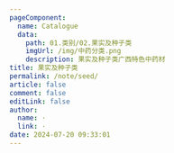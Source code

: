```yaml
---
pageComponent: 
  name: Catalogue
  data: 
    path: 01.类别/02.果实及种子类
    imgUrl: /img/中药分类.png
    description: 果实及种子类广西特色中药材
title: 果实及种子类
permalink: /note/seed/
article: false
comment: false
editLink: false
author: 
  name: ·
  link: ·
date: 2024-07-20 09:33:01
---
```

